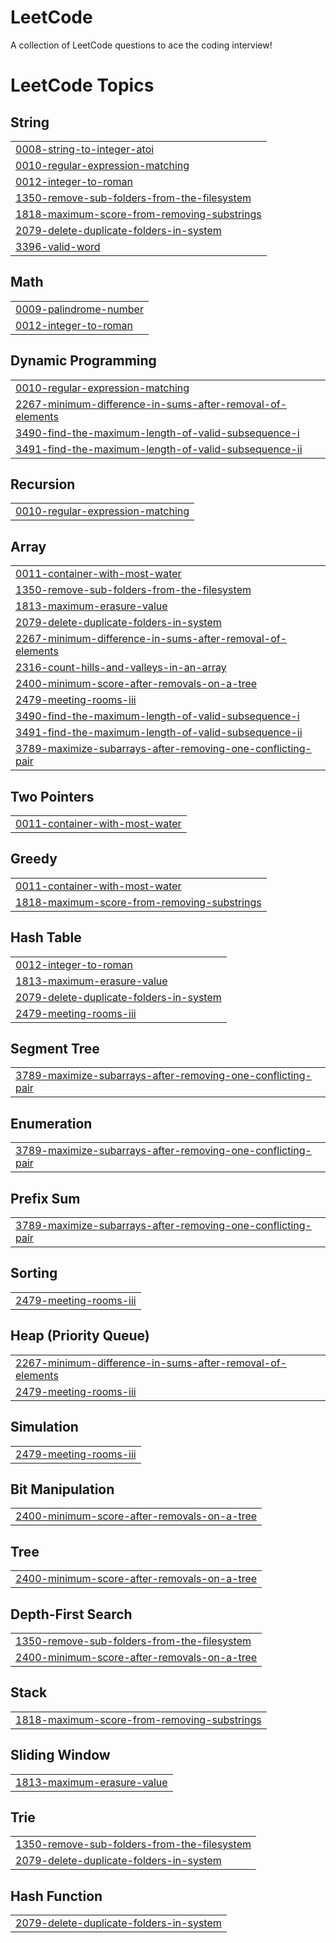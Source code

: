 # LeetCode
A collection of LeetCode questions to ace the coding interview!

<!---LeetCode Topics Start-->
# LeetCode Topics
## String
|  |
| ------- |
| [0008-string-to-integer-atoi](https://github.com/Hareesh1998/LeetCode/tree/master/0008-string-to-integer-atoi) |
| [0010-regular-expression-matching](https://github.com/Hareesh1998/LeetCode/tree/master/0010-regular-expression-matching) |
| [0012-integer-to-roman](https://github.com/Hareesh1998/LeetCode/tree/master/0012-integer-to-roman) |
| [1350-remove-sub-folders-from-the-filesystem](https://github.com/Hareesh1998/LeetCode/tree/master/1350-remove-sub-folders-from-the-filesystem) |
| [1818-maximum-score-from-removing-substrings](https://github.com/Hareesh1998/LeetCode/tree/master/1818-maximum-score-from-removing-substrings) |
| [2079-delete-duplicate-folders-in-system](https://github.com/Hareesh1998/LeetCode/tree/master/2079-delete-duplicate-folders-in-system) |
| [3396-valid-word](https://github.com/Hareesh1998/LeetCode/tree/master/3396-valid-word) |
## Math
|  |
| ------- |
| [0009-palindrome-number](https://github.com/Hareesh1998/LeetCode/tree/master/0009-palindrome-number) |
| [0012-integer-to-roman](https://github.com/Hareesh1998/LeetCode/tree/master/0012-integer-to-roman) |
## Dynamic Programming
|  |
| ------- |
| [0010-regular-expression-matching](https://github.com/Hareesh1998/LeetCode/tree/master/0010-regular-expression-matching) |
| [2267-minimum-difference-in-sums-after-removal-of-elements](https://github.com/Hareesh1998/LeetCode/tree/master/2267-minimum-difference-in-sums-after-removal-of-elements) |
| [3490-find-the-maximum-length-of-valid-subsequence-i](https://github.com/Hareesh1998/LeetCode/tree/master/3490-find-the-maximum-length-of-valid-subsequence-i) |
| [3491-find-the-maximum-length-of-valid-subsequence-ii](https://github.com/Hareesh1998/LeetCode/tree/master/3491-find-the-maximum-length-of-valid-subsequence-ii) |
## Recursion
|  |
| ------- |
| [0010-regular-expression-matching](https://github.com/Hareesh1998/LeetCode/tree/master/0010-regular-expression-matching) |
## Array
|  |
| ------- |
| [0011-container-with-most-water](https://github.com/Hareesh1998/LeetCode/tree/master/0011-container-with-most-water) |
| [1350-remove-sub-folders-from-the-filesystem](https://github.com/Hareesh1998/LeetCode/tree/master/1350-remove-sub-folders-from-the-filesystem) |
| [1813-maximum-erasure-value](https://github.com/Hareesh1998/LeetCode/tree/master/1813-maximum-erasure-value) |
| [2079-delete-duplicate-folders-in-system](https://github.com/Hareesh1998/LeetCode/tree/master/2079-delete-duplicate-folders-in-system) |
| [2267-minimum-difference-in-sums-after-removal-of-elements](https://github.com/Hareesh1998/LeetCode/tree/master/2267-minimum-difference-in-sums-after-removal-of-elements) |
| [2316-count-hills-and-valleys-in-an-array](https://github.com/Hareesh1998/LeetCode/tree/master/2316-count-hills-and-valleys-in-an-array) |
| [2400-minimum-score-after-removals-on-a-tree](https://github.com/Hareesh1998/LeetCode/tree/master/2400-minimum-score-after-removals-on-a-tree) |
| [2479-meeting-rooms-iii](https://github.com/Hareesh1998/LeetCode/tree/master/2479-meeting-rooms-iii) |
| [3490-find-the-maximum-length-of-valid-subsequence-i](https://github.com/Hareesh1998/LeetCode/tree/master/3490-find-the-maximum-length-of-valid-subsequence-i) |
| [3491-find-the-maximum-length-of-valid-subsequence-ii](https://github.com/Hareesh1998/LeetCode/tree/master/3491-find-the-maximum-length-of-valid-subsequence-ii) |
| [3789-maximize-subarrays-after-removing-one-conflicting-pair](https://github.com/Hareesh1998/LeetCode/tree/master/3789-maximize-subarrays-after-removing-one-conflicting-pair) |
## Two Pointers
|  |
| ------- |
| [0011-container-with-most-water](https://github.com/Hareesh1998/LeetCode/tree/master/0011-container-with-most-water) |
## Greedy
|  |
| ------- |
| [0011-container-with-most-water](https://github.com/Hareesh1998/LeetCode/tree/master/0011-container-with-most-water) |
| [1818-maximum-score-from-removing-substrings](https://github.com/Hareesh1998/LeetCode/tree/master/1818-maximum-score-from-removing-substrings) |
## Hash Table
|  |
| ------- |
| [0012-integer-to-roman](https://github.com/Hareesh1998/LeetCode/tree/master/0012-integer-to-roman) |
| [1813-maximum-erasure-value](https://github.com/Hareesh1998/LeetCode/tree/master/1813-maximum-erasure-value) |
| [2079-delete-duplicate-folders-in-system](https://github.com/Hareesh1998/LeetCode/tree/master/2079-delete-duplicate-folders-in-system) |
| [2479-meeting-rooms-iii](https://github.com/Hareesh1998/LeetCode/tree/master/2479-meeting-rooms-iii) |
## Segment Tree
|  |
| ------- |
| [3789-maximize-subarrays-after-removing-one-conflicting-pair](https://github.com/Hareesh1998/LeetCode/tree/master/3789-maximize-subarrays-after-removing-one-conflicting-pair) |
## Enumeration
|  |
| ------- |
| [3789-maximize-subarrays-after-removing-one-conflicting-pair](https://github.com/Hareesh1998/LeetCode/tree/master/3789-maximize-subarrays-after-removing-one-conflicting-pair) |
## Prefix Sum
|  |
| ------- |
| [3789-maximize-subarrays-after-removing-one-conflicting-pair](https://github.com/Hareesh1998/LeetCode/tree/master/3789-maximize-subarrays-after-removing-one-conflicting-pair) |
## Sorting
|  |
| ------- |
| [2479-meeting-rooms-iii](https://github.com/Hareesh1998/LeetCode/tree/master/2479-meeting-rooms-iii) |
## Heap (Priority Queue)
|  |
| ------- |
| [2267-minimum-difference-in-sums-after-removal-of-elements](https://github.com/Hareesh1998/LeetCode/tree/master/2267-minimum-difference-in-sums-after-removal-of-elements) |
| [2479-meeting-rooms-iii](https://github.com/Hareesh1998/LeetCode/tree/master/2479-meeting-rooms-iii) |
## Simulation
|  |
| ------- |
| [2479-meeting-rooms-iii](https://github.com/Hareesh1998/LeetCode/tree/master/2479-meeting-rooms-iii) |
## Bit Manipulation
|  |
| ------- |
| [2400-minimum-score-after-removals-on-a-tree](https://github.com/Hareesh1998/LeetCode/tree/master/2400-minimum-score-after-removals-on-a-tree) |
## Tree
|  |
| ------- |
| [2400-minimum-score-after-removals-on-a-tree](https://github.com/Hareesh1998/LeetCode/tree/master/2400-minimum-score-after-removals-on-a-tree) |
## Depth-First Search
|  |
| ------- |
| [1350-remove-sub-folders-from-the-filesystem](https://github.com/Hareesh1998/LeetCode/tree/master/1350-remove-sub-folders-from-the-filesystem) |
| [2400-minimum-score-after-removals-on-a-tree](https://github.com/Hareesh1998/LeetCode/tree/master/2400-minimum-score-after-removals-on-a-tree) |
## Stack
|  |
| ------- |
| [1818-maximum-score-from-removing-substrings](https://github.com/Hareesh1998/LeetCode/tree/master/1818-maximum-score-from-removing-substrings) |
## Sliding Window
|  |
| ------- |
| [1813-maximum-erasure-value](https://github.com/Hareesh1998/LeetCode/tree/master/1813-maximum-erasure-value) |
## Trie
|  |
| ------- |
| [1350-remove-sub-folders-from-the-filesystem](https://github.com/Hareesh1998/LeetCode/tree/master/1350-remove-sub-folders-from-the-filesystem) |
| [2079-delete-duplicate-folders-in-system](https://github.com/Hareesh1998/LeetCode/tree/master/2079-delete-duplicate-folders-in-system) |
## Hash Function
|  |
| ------- |
| [2079-delete-duplicate-folders-in-system](https://github.com/Hareesh1998/LeetCode/tree/master/2079-delete-duplicate-folders-in-system) |
<!---LeetCode Topics End-->